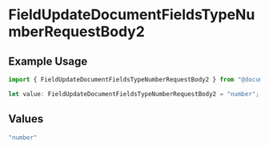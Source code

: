# FieldUpdateDocumentFieldsTypeNumberRequestBody2

## Example Usage

```typescript
import { FieldUpdateDocumentFieldsTypeNumberRequestBody2 } from "@documenso/sdk-typescript/models/operations";

let value: FieldUpdateDocumentFieldsTypeNumberRequestBody2 = "number";
```

## Values

```typescript
"number"
```